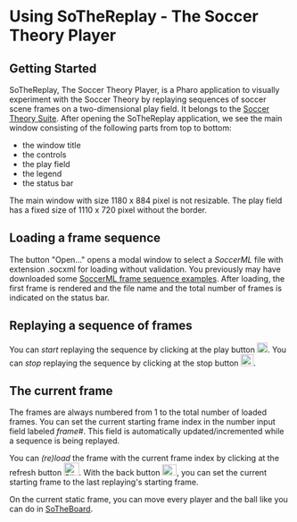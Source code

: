 # Using SoTheReplay - The Soccer Theory Player
## Getting Started
SoTheReplay, The Soccer Theory Player, is a Pharo application to visually experiment with the Soccer Theory by replaying sequences of soccer scene frames on a two-dimensional play field.
It belongs to the [Soccer Theory Suite](https://github.com/Driolar/SoccerTheory-Pharo?tab=readme-ov-file#readme).
After opening the SoTheReplay application, we see the main window consisting of the following parts from top to bottom:
* the window title
* the controls
* the play field
* the legend
* the status bar

The main window with size 1180 x 884 pixel is not resizable.
The play field has a fixed size of 1110 x 720 pixel without the border.

## Loading a frame sequence
The button "Open..." opens a modal window to select a *SoccerML* file with extension .socxml for loading without validation.
You previously may have downloaded some [SoccerML frame sequence examples](https://github.com/Driolar/SoccerTheory-Pharo/tree/master/socxml/frame_sequence). 
After loading, the first frame is rendered and the file name and the total number of frames is indicated on the status bar.

## Replaying a sequence of frames
You can *start* replaying the sequence by clicking at the play button <img width="19" height="18" alt="Bild_2025-07-30_152441958" src="https://github.com/user-attachments/assets/907120db-cec2-485b-ba42-9db17b81041c" />.
You can *stop* replaying the sequence by clicking at the stop button <img width="23" height="21" alt="Bild_2025-07-30_152604398" src="https://github.com/user-attachments/assets/fd8ea49c-510f-448c-bbae-a019432c7407" />.

## The current frame
The frames are always numbered from 1 to the total number of loaded frames.
You can set the current starting frame index in the number input field labeled *frame#*.
This field is automatically updated/incremented while a sequence is being replayed.

You can *(re)load* the frame with the current frame index by clicking at the refresh button <img width="27" height="23" alt="Bild_2025-07-30_154456374" src="https://github.com/user-attachments/assets/bfafe850-bf61-4763-80e9-66ae3152009f" />.
With the back button <img width="26" height="20" alt="Bild_2025-07-30_154705846" src="https://github.com/user-attachments/assets/9dbbbe7b-f920-43ac-8d88-c7918cb37699" />, you can set the current starting frame to the last replaying's starting frame.

On the current static frame, you can move every player and the ball like you can do in [SoTheBoard](https://github.com/Driolar/SoccerTheory-Pharo/blob/master/doc/Using%20SoTheBoard%20-%20The%20Soccer%20Theory%20Board.md). 
